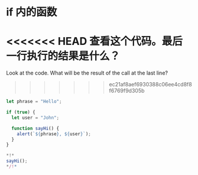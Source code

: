 
# if 内的函数

<<<<<<< HEAD
查看这个代码。最后一行执行的结果是什么？
=======
Look at the code. What will be the result of the call at the last line?
>>>>>>> ec21af8aef6930388c06ee4cd8f8f6769f9d305b

```js run
let phrase = "Hello";

if (true) {
  let user = "John";

  function sayHi() {
    alert(`${phrase}, ${user}`);
  }
}

*!*
sayHi();
*/!*
```
